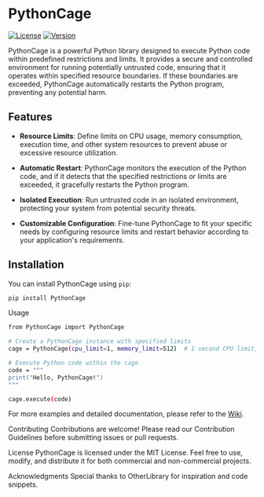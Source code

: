 # PythonCage

[![License](https://img.shields.io/badge/License-MIT-blue.svg)](https://opensource.org/licenses/MIT)
[![Version](https://img.shields.io/badge/Version-1.0.0-green.svg)](https://github.com/yourusername/PythonCage/releases/tag/v1.0.0)

PythonCage is a powerful Python library designed to execute Python code within predefined restrictions and limits. It provides a secure and controlled environment for running potentially untrusted code, ensuring that it operates within specified resource boundaries. If these boundaries are exceeded, PythonCage automatically restarts the Python program, preventing any potential harm.

## Features

- **Resource Limits**: Define limits on CPU usage, memory consumption, execution time, and other system resources to prevent abuse or excessive resource utilization.

- **Automatic Restart**: PythonCage monitors the execution of the Python code, and if it detects that the specified restrictions or limits are exceeded, it gracefully restarts the Python program.

- **Isolated Execution**: Run untrusted code in an isolated environment, protecting your system from potential security threats.

- **Customizable Configuration**: Fine-tune PythonCage to fit your specific needs by configuring resource limits and restart behavior according to your application's requirements.

## Installation

You can install PythonCage using `pip`:

```bash
pip install PythonCage
```
Usage

```bash
from PythonCage import PythonCage

# Create a PythonCage instance with specified limits
cage = PythonCage(cpu_limit=1, memory_limit=512)  # 1 second CPU limit, 512 MB memory limit

# Execute Python code within the cage
code = """
print("Hello, PythonCage!")
"""

cage.execute(code)
```
For more examples and detailed documentation, please refer to the [Wiki](https://wikipeida.org).

Contributing
Contributions are welcome! Please read our Contribution Guidelines before submitting issues or pull requests.

License
PythonCage is licensed under the MIT License. Feel free to use, modify, and distribute it for both commercial and non-commercial projects.

Acknowledgments
Special thanks to OtherLibrary for inspiration and code snippets.
